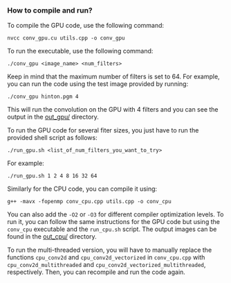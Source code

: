 ### How to compile and run?

To compile the GPU code, use the following command:

`nvcc conv_gpu.cu utils.cpp -o conv_gpu`

To run the executable, use the following command:

`./conv_gpu <image_name> <num_filters>`

Keep in mind that the maximum number of filters is set to 64. For example, you can run the code using the test image provided by running:

`./conv_gpu hinton.pgm 4`

This will run the convolution on the GPU with 4 filters and you can see the output in the [out_gpu/](out_gpu) directory.

To run the GPU code for several fiter sizes, you just have to run the provided shell script as follows:

`./run_gpu.sh <list_of_num_filters_you_want_to_try>`

For example:

`./run_gpu.sh 1 2 4 8 16 32 64`


Similarly for the CPU code, you can compile it using:

`g++ -mavx -fopenmp conv_cpu.cpp utils.cpp -o conv_cpu`

You can also add the `-O2` or `-O3` for different compiler optimization levels. To run it, you can follow the same instructions for the GPU code but using the `conv_cpu` executable and the `run_cpu.sh` script. The output images can be found in the [out_cpu/](out_cpu) directory.

To run the multi-threaded version, you will have to manually replace the functions `cpu_conv2d` and `cpu_conv2d_vectorized` in `conv_cpu.cpp` with `cpu_conv2d_multithreaded` and `cpu_conv2d_vectorized_multithreaded`, respectively. Then, you can recompile and run the code again.


